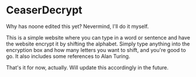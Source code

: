 # CeaserDecrypt

Why has noone edited this yet? Nevermind, I'll do it myself.

This is a simple website where you can type in a word or sentence and have the website encrypt it by shifting the alphabet.
Simply type anything into the encryption box and how many letters you want to shift, and you're good to go. It also includes some references to Alan Turing.

That's it for now, actually. Will update this accordingly in the future.